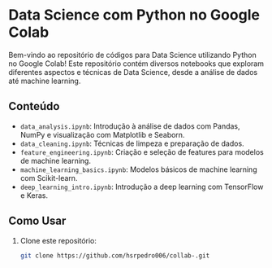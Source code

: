 # Data Science com Python no Google Colab

Bem-vindo ao repositório de códigos para Data Science utilizando Python no Google Colab! Este repositório contém diversos notebooks que exploram diferentes aspectos e técnicas de Data Science, desde a análise de dados até machine learning.

## Conteúdo

- `data_analysis.ipynb`: Introdução à análise de dados com Pandas, NumPy e visualização com Matplotlib e Seaborn.
- `data_cleaning.ipynb`: Técnicas de limpeza e preparação de dados.
- `feature_engineering.ipynb`: Criação e seleção de features para modelos de machine learning.
- `machine_learning_basics.ipynb`: Modelos básicos de machine learning com Scikit-learn.
- `deep_learning_intro.ipynb`: Introdução a deep learning com TensorFlow e Keras.

## Como Usar

1. Clone este repositório:
   ```bash
   git clone https://github.com/hsrpedro006/collab-.git
